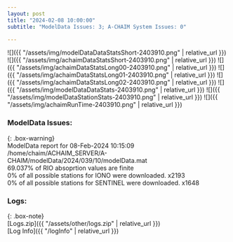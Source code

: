```yaml
---
layout: post
title: "2024-02-08 10:00:00"
subtitle: "ModelData Issues: 3; A-CHAIM System Issues: 0"

---
```


![]({{ "/assets/img/modelDataDataStatsShort-2403910.png" | relative_url }})
![]({{ "/assets/img/achaimDataStatsShort-2403910.png" | relative_url }})
![]({{ "/assets/img/achaimDataStatsLong00-2403910.png" | relative_url }})
![]({{ "/assets/img/achaimDataStatsLong01-2403910.png" | relative_url }})
![]({{ "/assets/img/achaimDataStatsLong02-2403910.png" | relative_url }})
![]({{ "/assets/img/modelDataDataStats-2403910.png" | relative_url }})
![]({{ "/assets/img/modelDataStationStats-2403910.png" | relative_url }})
![]({{ "/assets/img/achaimRunTime-2403910.png" | relative_url }})


### ModelData Issues:  
  
{: .box-warning}  
 ModelData report for 08-Feb-2024 10:15:09   
 /home/chaim/ACHAIM_SERVER/A-CHAIM/modelData/2024/039/10/modelData.mat   
 69.037% of RIO absoprtion values are finite   
 0% of all possible stations for IONO were downloaded. x2193   
 0% of all possible stations for SENTINEL were downloaded. x1648   
  


### Logs:  
  
{: .box-note}  
[Logs.zip]({{ "/assets/other/logs.zip" | relative_url }})  
[Log Info]({{ "/logInfo" | relative_url }})  
